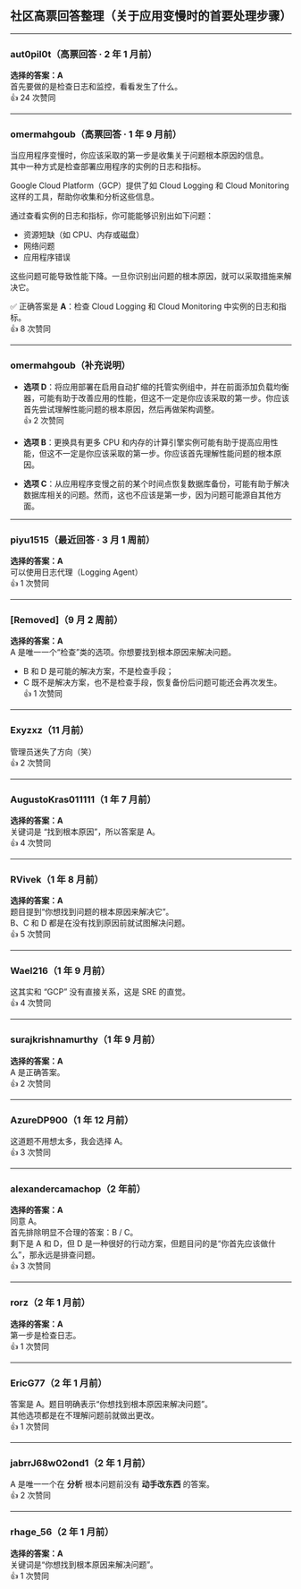## 社区高票回答整理（关于应用变慢时的首要处理步骤）

---

### aut0pil0t（高票回答 · 2 年 1 月前）
**选择的答案：A**    
首先要做的是检查日志和监控，看看发生了什么。  
👍 24 次赞同

---

### omermahgoub（高票回答 · 1 年 9 月前）
  
当应用程序变慢时，你应该采取的第一步是收集关于问题根本原因的信息。    
其中一种方式是检查部署应用程序的实例的日志和指标。  
  
Google Cloud Platform（GCP）提供了如 Cloud Logging 和 Cloud Monitoring 这样的工具，帮助你收集和分析这些信息。  
  
通过查看实例的日志和指标，你可能能够识别出如下问题：  
- 资源短缺（如 CPU、内存或磁盘）  
- 网络问题  
- 应用程序错误  
  
这些问题可能导致性能下降。一旦你识别出问题的根本原因，就可以采取措施来解决它。  

✅ 正确答案是 **A**：检查 Cloud Logging 和 Cloud Monitoring 中实例的日志和指标。  
👍 8 次赞同

---

### omermahgoub（补充说明）

- **选项 D**：将应用部署在启用自动扩缩的托管实例组中，并在前面添加负载均衡器，可能有助于改善应用的性能，但这不一定是你应该采取的第一步。你应该首先尝试理解性能问题的根本原因，然后再做架构调整。  
👍 2 次赞同

- **选项 B**：更换具有更多 CPU 和内存的计算引擎实例可能有助于提高应用性能，但这不一定是你应该采取的第一步。你应该首先理解性能问题的根本原因。  

- **选项 C**：从应用程序变慢之前的某个时间点恢复数据库备份，可能有助于解决数据库相关的问题。然而，这也不应该是第一步，因为问题可能源自其他方面。

---

### piyu1515（最近回答 · 3 月 1 周前）
**选择的答案：A**    
可以使用日志代理（Logging Agent）  
👍 1 次赞同

---

### [Removed]（9 月 2 周前）
**选择的答案：A**    
A 是唯一一个“检查”类的选项。你想要找到根本原因来解决问题。  

- B 和 D 是可能的解决方案，不是检查手段；  
- C 既不是解决方案，也不是检查手段，恢复备份后问题可能还会再次发生。  
👍 1 次赞同

---

### Exyzxz（11 月前）  
管理员迷失了方向（笑）  
👍 2 次赞同

---

### AugustoKras011111（1 年 7 月前）
**选择的答案：A**    
关键词是 “找到根本原因”，所以答案是 A。  
👍 4 次赞同

---

### RVivek（1 年 8 月前）
**选择的答案：A**    
题目提到“你想找到问题的根本原因来解决它”。    
B、C 和 D 都是在没有找到原因前就试图解决问题。  
👍 5 次赞同

---

### Wael216（1 年 9 月前）  
这其实和 “GCP” 没有直接关系，这是 SRE 的直觉。  
👍 4 次赞同

---

### surajkrishnamurthy（1 年 9 月前）
**选择的答案：A**    
A 是正确答案。  
👍 2 次赞同

---

### AzureDP900（1 年 12 月前）  
这道题不用想太多，我会选择 A。  
👍 3 次赞同

---

### alexandercamachop（2 年前）
**选择的答案：A**    
同意 A。    
首先排除明显不合理的答案：B / C。    
剩下是 A 和 D，但 D 是一种很好的行动方案，但题目问的是“你首先应该做什么”，那永远是排查问题。  
👍 3 次赞同

---

### rorz（2 年 1 月前）
**选择的答案：A**    
第一步是检查日志。  
👍 1 次赞同

---

### EricG77（2 年 1 月前）  
答案是 A。题目明确表示“你想找到根本原因来解决问题”。    
其他选项都是在不理解问题前就做出更改。  
👍 1 次赞同

---

### jabrrJ68w02ond1（2 年 1 月前）  
A 是唯一一个在 **分析** 根本问题前没有 **动手改东西** 的答案。  
👍 2 次赞同

---

### rhage_56（2 年 1 月前）
**选择的答案：A**    
关键词是“你想找到根本原因来解决问题”。  
👍 1 次赞同
